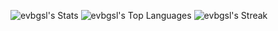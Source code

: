 ![evbgsl's Stats](https://github-readme-stats.vercel.app/api?username=evbgsl&theme=vue-dark&show_icons=true&hide_border=true&count_private=true)
![evbgsl's Top Languages](https://github-readme-stats.vercel.app/api/top-langs/?username=evbgsl&theme=vue-dark&show_icons=true&hide_border=true&layout=compact)
![evbgsl's Streak](https://github-readme-streak-stats.herokuapp.com/?user=evbgsl&theme=vue-dark&hide_border=true)
